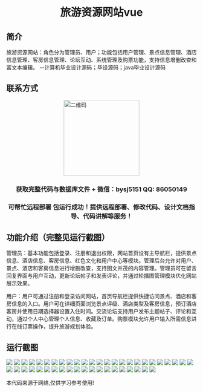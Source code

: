 <p><h1 align="center">旅游资源网站vue</h1></p>

## 简介
旅游资源网站：角色分为管理员、用户；功能包括用户管理、景点信息管理、酒店信息管理、客房信息管理、论坛互动、系统管理及购票功能，支持信息增删改查和富文本编辑。    --计算机毕业设计源码；毕设源码；java毕业设计源码


## 联系方式
<img src="https://bs-1329754181.cos.ap-shanghai.myqcloud.com/wx.jpg" alt="二维码" style="display: block; margin: 0 auto;" width="200px">
<p><h3 align="center">获取完整代码与数据库文件 + 微信：bysj5151 QQ: 86050149</h3></p>
<p><h3 align="center">可帮忙远程部署 包运行成功！提供远程部署、修改代码、设计文档指导、代码讲解等服务！</h3></p>

## 功能介绍（完整见运行截图）
管理员：基本功能包括登录、注册和退出权限，网站首页设有主导航栏，提供景点信息、酒店信息、客房信息、红色文化和用户中心等模块。管理后台允许对用户、景点、酒店和客房信息进行增删改查，支持图文并茂的内容管理。管理员可在留言回复界面与用户互动，更新论坛帖子和发表评论，并通过轮播图管理模块优化网站展示效果。

用户：用户可通过注册和登录访问网站，首页导航栏提供快捷访问景点、酒店和客房信息的入口。用户可在详细页面浏览景点评级、酒店类型及客房信息，预订酒店客房并使用日期选择器设置入住时间。交流论坛支持用户发布主题帖子、评论和互动，通过个人中心管理个人信息、收藏及订单。购票模块允许用户输入所需信息进行在线订票操作，提升旅游规划体验。


## 运行截图
![](https://bs-1329754181.cos.ap-shanghai.myqcloud.com/ssm/TourismResourceWebsite/img/001.jpg)
![](https://bs-1329754181.cos.ap-shanghai.myqcloud.com/ssm/TourismResourceWebsite/img/002.jpg)
![](https://bs-1329754181.cos.ap-shanghai.myqcloud.com/ssm/TourismResourceWebsite/img/003.jpg)
![](https://bs-1329754181.cos.ap-shanghai.myqcloud.com/ssm/TourismResourceWebsite/img/004.jpg)
![](https://bs-1329754181.cos.ap-shanghai.myqcloud.com/ssm/TourismResourceWebsite/img/005.jpg)
![](https://bs-1329754181.cos.ap-shanghai.myqcloud.com/ssm/TourismResourceWebsite/img/006.jpg)
![](https://bs-1329754181.cos.ap-shanghai.myqcloud.com/ssm/TourismResourceWebsite/img/007.jpg)
![](https://bs-1329754181.cos.ap-shanghai.myqcloud.com/ssm/TourismResourceWebsite/img/008.jpg)
![](https://bs-1329754181.cos.ap-shanghai.myqcloud.com/ssm/TourismResourceWebsite/img/009.jpg)
![](https://bs-1329754181.cos.ap-shanghai.myqcloud.com/ssm/TourismResourceWebsite/img/010.jpg)
![](https://bs-1329754181.cos.ap-shanghai.myqcloud.com/ssm/TourismResourceWebsite/img/011.jpg)
![](https://bs-1329754181.cos.ap-shanghai.myqcloud.com/ssm/TourismResourceWebsite/img/012.jpg)
![](https://bs-1329754181.cos.ap-shanghai.myqcloud.com/ssm/TourismResourceWebsite/img/013.jpg)
![](https://bs-1329754181.cos.ap-shanghai.myqcloud.com/ssm/TourismResourceWebsite/img/014.jpg)
![](https://bs-1329754181.cos.ap-shanghai.myqcloud.com/ssm/TourismResourceWebsite/img/015.jpg)
![](https://bs-1329754181.cos.ap-shanghai.myqcloud.com/ssm/TourismResourceWebsite/img/016.jpg)
![](https://bs-1329754181.cos.ap-shanghai.myqcloud.com/ssm/TourismResourceWebsite/img/017.jpg)
![](https://bs-1329754181.cos.ap-shanghai.myqcloud.com/ssm/TourismResourceWebsite/img/018.jpg)
![](https://bs-1329754181.cos.ap-shanghai.myqcloud.com/ssm/TourismResourceWebsite/img/019.jpg)
![](https://bs-1329754181.cos.ap-shanghai.myqcloud.com/ssm/TourismResourceWebsite/img/020.jpg)
![](https://bs-1329754181.cos.ap-shanghai.myqcloud.com/ssm/TourismResourceWebsite/img/021.jpg)
![](https://bs-1329754181.cos.ap-shanghai.myqcloud.com/ssm/TourismResourceWebsite/img/022.jpg)
![](https://bs-1329754181.cos.ap-shanghai.myqcloud.com/ssm/TourismResourceWebsite/img/023.jpg)
![](https://bs-1329754181.cos.ap-shanghai.myqcloud.com/ssm/TourismResourceWebsite/img/024.jpg)
![](https://bs-1329754181.cos.ap-shanghai.myqcloud.com/ssm/TourismResourceWebsite/img/025.jpg)
![](https://bs-1329754181.cos.ap-shanghai.myqcloud.com/ssm/TourismResourceWebsite/img/026.jpg)
![](https://bs-1329754181.cos.ap-shanghai.myqcloud.com/ssm/TourismResourceWebsite/img/027.jpg)
![](https://bs-1329754181.cos.ap-shanghai.myqcloud.com/ssm/TourismResourceWebsite/img/028.jpg)
![](https://bs-1329754181.cos.ap-shanghai.myqcloud.com/ssm/TourismResourceWebsite/img/029.jpg)
![](https://bs-1329754181.cos.ap-shanghai.myqcloud.com/ssm/TourismResourceWebsite/img/030.jpg)
![](https://bs-1329754181.cos.ap-shanghai.myqcloud.com/ssm/TourismResourceWebsite/img/031.jpg)
![](https://bs-1329754181.cos.ap-shanghai.myqcloud.com/ssm/TourismResourceWebsite/img/032.jpg)
![](https://bs-1329754181.cos.ap-shanghai.myqcloud.com/ssm/TourismResourceWebsite/img/033.jpg)
![](https://bs-1329754181.cos.ap-shanghai.myqcloud.com/ssm/TourismResourceWebsite/img/034.jpg)
![](https://bs-1329754181.cos.ap-shanghai.myqcloud.com/ssm/TourismResourceWebsite/img/035.jpg)
![](https://bs-1329754181.cos.ap-shanghai.myqcloud.com/ssm/TourismResourceWebsite/img/036.jpg)
![](https://bs-1329754181.cos.ap-shanghai.myqcloud.com/ssm/TourismResourceWebsite/img/037.jpg)
![](https://bs-1329754181.cos.ap-shanghai.myqcloud.com/ssm/TourismResourceWebsite/img/038.jpg)
![](https://bs-1329754181.cos.ap-shanghai.myqcloud.com/ssm/TourismResourceWebsite/img/039.jpg)
![](https://bs-1329754181.cos.ap-shanghai.myqcloud.com/ssm/TourismResourceWebsite/img/040.jpg)
![](https://bs-1329754181.cos.ap-shanghai.myqcloud.com/ssm/TourismResourceWebsite/img/041.jpg)
![](https://bs-1329754181.cos.ap-shanghai.myqcloud.com/ssm/TourismResourceWebsite/img/042.jpg)
![](https://bs-1329754181.cos.ap-shanghai.myqcloud.com/ssm/TourismResourceWebsite/img/043.jpg)
![](https://bs-1329754181.cos.ap-shanghai.myqcloud.com/ssm/TourismResourceWebsite/img/044.jpg)
![](https://bs-1329754181.cos.ap-shanghai.myqcloud.com/ssm/TourismResourceWebsite/img/045.jpg)

<p>本代码来源于网络,仅供学习参考使用!</p>
